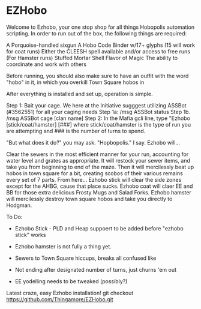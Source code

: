 # EZHobo
Welcome to Ezhobo, your one stop shop for all things Hobopolis automation scripting. In order to run out of the box, the following things are required:

A Porquoise-handled sixgun
A Hobo Code Binder w/17+ glyphs (15 will work for coat runs)
Either the CLEESH spell available and/or access to free runs (For Hamster runs)
Stuffed Mortar Shell
Flavor of Magic
The ability to coordinate and work with others

Before running, you should also make sure to have an outfit with the word "hobo" in it, in which you overkill Town Square hobos in

After everything is installed and set up, operation is simple. 

Step 1: Bait your cage. We here at the Initiative sugggest utilizing ASSBot (#3562551) for all your caging needs
  Step 1a: /msg ASSBot status
  Step 1b. /msg ASSBot cage [clan name]
Step 2: In the Mafia gcli line, type "Ezhobo [stick/coat/hamster] [###] where stick/coat/hamster is the type of run you are attempting and ### is the number of turns to spend.


"But what does it do?" you may ask. 
"Hopbopolis." I say.
Ezhobo will...

Clear the sewers in the most efficient manner for your run, accounting for water level and grates as appropriate. It will restock your sewer items, and take you from beginning to end of the maze.
Then it will mercilessly beat up hobos in town square for a bit, creating scobos of their various remains every set of 7 parts. From here...
Ezhobo stick will clear the side zones except for the AHBG, cause that place sucks.
Ezhobo coat will claer EE and BB for those extra delicious Frosty Mugs and Salad Forks.
Ezhobo hamster will mercilessly destroy town square hobos and take you directly to Hodgman. 


To Do:
- Ezhobo Stick - PLD and Heap suppoert to be added before "ezhobo stick" works
- Ezhobo hamster is not fully a thing yet. 

- Sewers to Town Square hiccups, breaks all confused like
- Not ending after designated number of turns, just churns 'em out
- EE yodelling needs to be tweaked (possibly?)
 

Latest craze, easy Ezhobo installation!
git checkout https://github.com/Thingamore/EZHobo.git



